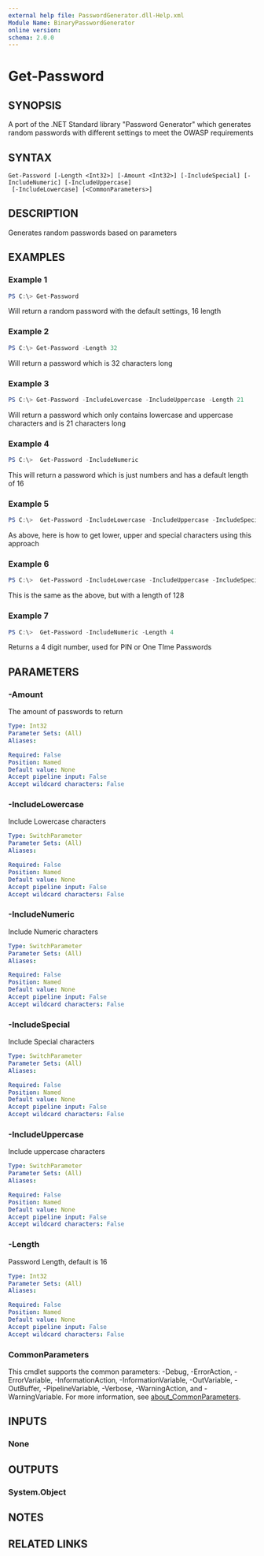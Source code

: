 ```yaml
---
external help file: PasswordGenerator.dll-Help.xml
Module Name: BinaryPasswordGenerator
online version:
schema: 2.0.0
---
```


# Get-Password

## SYNOPSIS
 A port of the .NET Standard library "Password Generator" which generates random passwords with different settings to meet the OWASP requirements  

## SYNTAX

```
Get-Password [-Length <Int32>] [-Amount <Int32>] [-IncludeSpecial] [-IncludeNumeric] [-IncludeUppercase]
 [-IncludeLowercase] [<CommonParameters>]
```

## DESCRIPTION
Generates random passwords based on parameters

## EXAMPLES

### Example 1
```powershell
PS C:\> Get-Password
```

Will return a random password with the default settings, 16 length

### Example 2
```powershell
PS C:\> Get-Password -Length 32
```

Will return a password which is 32 characters long

### Example 3
```powershell
PS C:\> Get-Password -IncludeLowercase -IncludeUppercase -Length 21
```

 Will return a password which only contains lowercase and uppercase characters and is 21 characters long 

### Example 4
```powershell
PS C:\>  Get-Password -IncludeNumeric
```

 This will return a password which is just numbers and has a default length of 16 

### Example 5
```powershell
PS C:\>  Get-Password -IncludeLowercase -IncludeUppercase -IncludeSpecial
```

 As above, here is how to get lower, upper and special characters using this approach 

### Example 6
```powershell
PS C:\>  Get-Password -IncludeLowercase -IncludeUppercase -IncludeSpecial -Length 128
```

 This is the same as the above, but with a length of 128 

### Example 7
```powershell
PS C:\>  Get-Password -IncludeNumeric -Length 4
```

 Returns a 4 digit number, used for PIN or One TIme Passwords 

## PARAMETERS

### -Amount
 The amount of passwords to return 

```yaml
Type: Int32
Parameter Sets: (All)
Aliases:

Required: False
Position: Named
Default value: None
Accept pipeline input: False
Accept wildcard characters: False
```

### -IncludeLowercase
 Include Lowercase characters 

```yaml
Type: SwitchParameter
Parameter Sets: (All)
Aliases:

Required: False
Position: Named
Default value: None
Accept pipeline input: False
Accept wildcard characters: False
```

### -IncludeNumeric
 Include Numeric characters 

```yaml
Type: SwitchParameter
Parameter Sets: (All)
Aliases:

Required: False
Position: Named
Default value: None
Accept pipeline input: False
Accept wildcard characters: False
```

### -IncludeSpecial
 Include Special characters 

```yaml
Type: SwitchParameter
Parameter Sets: (All)
Aliases:

Required: False
Position: Named
Default value: None
Accept pipeline input: False
Accept wildcard characters: False
```

### -IncludeUppercase
 Include uppercase characters  

```yaml
Type: SwitchParameter
Parameter Sets: (All)
Aliases:

Required: False
Position: Named
Default value: None
Accept pipeline input: False
Accept wildcard characters: False
```

### -Length
 Password Length, default is 16 

```yaml
Type: Int32
Parameter Sets: (All)
Aliases:

Required: False
Position: Named
Default value: None
Accept pipeline input: False
Accept wildcard characters: False
```

### CommonParameters
This cmdlet supports the common parameters: -Debug, -ErrorAction, -ErrorVariable, -InformationAction, -InformationVariable, -OutVariable, -OutBuffer, -PipelineVariable, -Verbose, -WarningAction, and -WarningVariable. For more information, see [about_CommonParameters](http://go.microsoft.com/fwlink/?LinkID=113216).

## INPUTS

### None

## OUTPUTS

### System.Object
## NOTES

## RELATED LINKS
